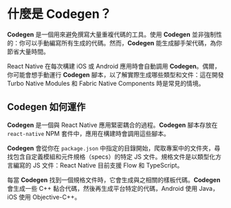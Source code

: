 # 什麼是 Codegen？

**Codegen** 是一個用來避免撰寫大量重複代碼的工具。使用 **Codegen** 並非強制性的：你可以手動編寫所有生成的代碼。然而，**Codegen** 能生成腳手架代碼，為你節省大量時間。

React Native 在每次構建 iOS 或 Android 應用時會自動調用 **Codegen**。偶爾，你可能會想手動運行 **Codegen** 腳本，以了解實際生成哪些類型和文件：這在開發 Turbo Native Modules 和 Fabric Native Components 時是常見的情境。

<!-- TODO: Add links to TM and FC -->

## Codegen 如何運作

**Codegen** 是一個與 React Native 應用緊密耦合的過程。**Codegen** 腳本存放在 `react-native` NPM 套件中，應用在構建時會調用這些腳本。

**Codegen** 會從你在 `package.json` 中指定的目錄開始，爬取專案中的文件夾，尋找包含自定義模組和元件規格（specs）的特定 JS 文件。規格文件是以類型化方言編寫的 JS 文件：React Native 目前支援 Flow 和 TypeScript。

每當 **Codegen** 找到一個規格文件時，它會生成與之相關的樣板代碼。**Codegen** 會生成一些 C++ 黏合代碼，然後再生成平台特定的代碼，Android 使用 Java，iOS 使用 Objective-C++。